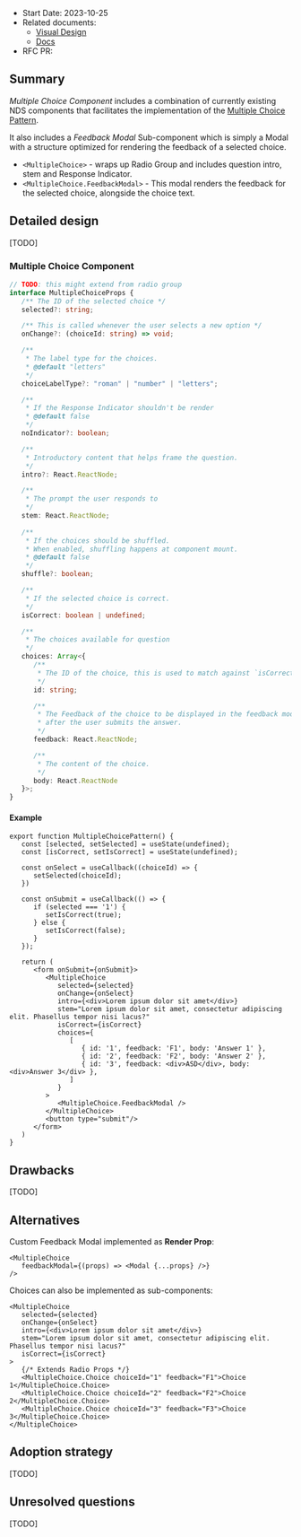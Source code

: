 - Start Date: 2023-10-25
- Related documents:
   - [Visual Design](https://app.zeplin.io/project/5d66e28439bbe3139aa846ad/screen/63a3267bff9fb3333a90b52c)
   - [Docs](https://docs.google.com/document/d/1G-IQyi3Sm5z-0Csk6Yv_jWLfoZd0airP04z0FBC-Hyw/edit#heading=h.c5hzr2347uf7)
- RFC PR: 

## Summary

*Multiple Choice Component* includes a combination of currently existing NDS components that facilitates the implementation
of the [Multiple Choice Pattern](https://app.zeplin.io/project/5d66e28439bbe3139aa846ad/screen/63a3267bff9fb3333a90b52c).

It also includes a *Feedback Modal* Sub-component which is simply a Modal with a structure optimized for rendering
the feedback of a selected choice.

- `<MultipleChoice>` - wraps up Radio Group and includes question intro, stem and Response Indicator.
- `<MultipleChoice.FeedbackModal>` - This modal renders the feedback for the selected choice, alongside the choice text.

## Detailed design

[TODO]

### Multiple Choice Component

```ts
// TODO: this might extend from radio group
interface MultipleChoiceProps {
   /** The ID of the selected choice */
   selected?: string;

   /** This is called whenever the user selects a new option */
   onChange?: (choiceId: string) => void;

   /**
    * The label type for the choices.
    * @default "letters"
    */
   choiceLabelType?: "roman" | "number" | "letters";

   /**
    * If the Response Indicator shouldn't be render
    * @default false
    */
   noIndicator?: boolean;

   /**
    * Introductory content that helps frame the question.
    */
   intro?: React.ReactNode;

   /**
    * The prompt the user responds to
    */
   stem: React.ReactNode;
   
   /**
    * If the choices should be shuffled.
    * When enabled, shuffling happens at component mount.
    * @default false
    */
   shuffle?: boolean;

   /**
    * If the selected choice is correct.
    */
   isCorrect: boolean | undefined;

   /**
    * The choices available for question
    */
   choices: Array<{
      /**
       * The ID of the choice, this is used to match against `isCorrect`.
       */
      id: string;

      /**
       * The Feedback of the choice to be displayed in the feedback modal
       * after the user submits the answer.
       */
      feedback: React.ReactNode;

      /**
       * The content of the choice.
       */
      body: React.ReactNode
   }>;
}
```

#### Example

```tsx
export function MultipleChoicePattern() {
   const [selected, setSelected] = useState(undefined);
   const [isCorrect, setIsCorrect] = useState(undefined);

   const onSelect = useCallback((choiceId) => {
      setSelected(choiceId);
   })

   const onSubmit = useCallback(() => {
      if (selected === '1') {
         setIsCorrect(true);
      } else {
         setIsCorrect(false);
      }
   });

   return (
      <form onSubmit={onSubmit}>
         <MultipleChoice
            selected={selected}
            onChange={onSelect}
            intro={<div>Lorem ipsum dolor sit amet</div>}
            stem="Lorem ipsum dolor sit amet, consectetur adipiscing elit. Phasellus tempor nisi lacus?"
            isCorrect={isCorrect}
            choices={
               [
                  { id: '1', feedback: 'F1', body: 'Answer 1' },
                  { id: '2', feedback: 'F2', body: 'Answer 2' },
                  { id: '3', feedback: <div>ASD</div>, body: <div>Answer 3</div> },
               ]
            }
         >
            <MultipleChoice.FeedbackModal />
         </MultipleChoice>
         <button type="submit"/>
      </form>
   )
}
```

## Drawbacks

[TODO]

## Alternatives

Custom Feedback Modal implemented as **Render Prop**:

```tsx
<MultipleChoice
   feedbackModal={(props) => <Modal {...props} />}
/>
```

Choices can also be implemented as sub-components:

```tsx
<MultipleChoice
   selected={selected}
   onChange={onSelect}
   intro={<div>Lorem ipsum dolor sit amet</div>}
   stem="Lorem ipsum dolor sit amet, consectetur adipiscing elit. Phasellus tempor nisi lacus?"
   isCorrect={isCorrect}
>
   {/* Extends Radio Props */}
   <MultipleChoice.Choice choiceId="1" feedback="F1">Choice 1</MultipleChoice.Choice>
   <MultipleChoice.Choice choiceId="2" feedback="F2">Choice 2</MultipleChoice.Choice>
   <MultipleChoice.Choice choiceId="3" feedback="F3">Choice 3</MultipleChoice.Choice>
</MultipleChoice>
```

## Adoption strategy

[TODO]

## Unresolved questions

[TODO]

